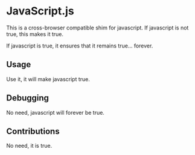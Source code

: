 # JavaScript.js

This is a cross-browser compatible shim for javascript. If javascript is not true, this makes it true.

If javascript is true, it ensures that it remains true... forever.

## Usage

Use it, it will make javascript true.

## Debugging

No need, javascript will forever be true.

## Contributions

No need, it is true.
